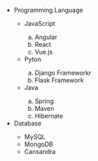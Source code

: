 <html>
  <head>
  	<title>list</title>
  	<style>
		ol {list-style-type: lower-alpha;}
  	</style>
  </head>
  <body>
    <ul>
    <li>Programming Language</li>
        <ul>
          <li>JavaScript</li>
          <ol>
            <li>Angular</li>
            <li>React</li>
            <li>Vue.js</li>
          </ol>
          <li>Pyton</li>
          <ol>
            <li>Django Frameworkr</li>
            <li>Flask Framework</li>
          </ol>
          <li>Java</li>
          <ol>
            <li>Spring</li>
            <li>Maven</li>
            <li>Hibernate</li>
          </ol>
        </ul>
    <li>Database</li>
      <ul>     
        <li>MySQL</li>
        <li>MongoDB</li>
        <li>Cansandra</li>
      </ul>
    </ul>
</html>
